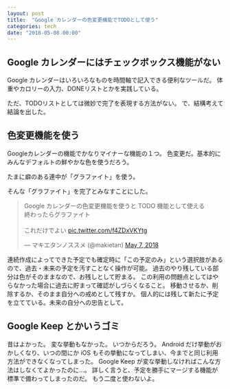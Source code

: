 ```yaml
---
layout: post
title:  "Google カレンダーの色変更機能でTODOとして使う"
categories: tech
date: "2018-05-08 00:00"
---
```


## Google カレンダーにはチェックボックス機能がない

Google カレンダーはいろいろなものを時間軸で記入できる便利なツールだ。
体重やカロリーの入力、DONEリストとかを実践している。

ただ、TODOリストとしては微妙で完了を表現する方法がない。
で、結構考えて結論を出した。

## 色変更機能を使う

Googleカレンダーの機能でかなりマイナーな機能の１つ。
色変更だ。基本的にみんなデフォルトの鮮やかな色を使うだろう。

たまに癖のある連中が「グラファイト」を使う。

そんな「グラファイト」を完了とみなすことにした。

<blockquote class="twitter-tweet  tw-align-center" data-partner="tweetdeck"><p lang="ja" dir="ltr">Google カレンダーの色変更機能を使うと TODO 機能として使える<br>終わったらグラファイト<br><br>これだけでよい <a href="https://t.co/f4ZDxVKYtg">pic.twitter.com/f4ZDxVKYtg</a></p>&mdash; マキエタンノススメ (@makietan) <a href="https://twitter.com/makietan/status/993420623891259392?ref_src=twsrc%5Etfw">May 7, 2018</a></blockquote>
<script async src="https://platform.twitter.com/widgets.js" charset="utf-8"></script>

連続作成によってできた予定でも確定時に「この予定のみ」という選択肢があるので、過去・未来の予定を汚すことなく操作が可能。
過去のやり残している部分は色がそのままなので、お残しとして貯まる。
この利用の問題点としてはやらなかった場合に過去に貯まって確認がしづらくなること。
移動させるか、削除するか、そのまま自分への戒めとして残すか。
個人的には残して新たに予定を立てている。未来の自分への忠告として。

## Google Keep とかいうゴミ

昔はよかった。
変な挙動もなかった。
いつからだろう。
Android だけ挙動がおかしくなり、いつの間にか iOS もその挙動になってしまい、今までと同じ利用方法ができなくなってしまった。
Google Keep が変な挙動しなければこんな方法はしなくてよかったのに...。
詳しく言うと、予定を勝手にマージする機能が標準で備わってしまったのだ。
もう二度と使わないよ。
